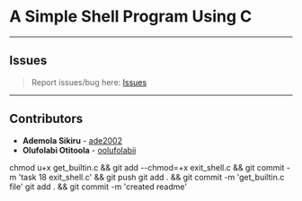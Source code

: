 # A Simple Shell Program Using C

---

## Issues

> Report issues/bug here: [Issues](https://github.com/oolufolabii/simple_shell/issues)

---

## Contributors

+ **Ademola Sikiru** - [ade2002](https://github.com/Ade2002/)
+ **Olufolabi Otitoola** - [oolufolabii](github.com/oolufolabii/)


chmod u+x get_builtin.c && git add --chmod=+x exit_shell.c && git commit -m 'task 18 exit_shell.c' && git push
git add .  && git commit -m 'get_builtin.c file'
git add . && git commit -m 'created readme'

